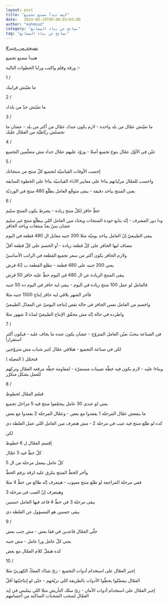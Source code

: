 ```yaml
---
layout: post
title: "كيف تبدأ مصنع تجميع"
date:   2024-04-10T00:00:01+03:00
author: "mahmoud"
category: "نصائح عن بناء المصانع"
tag: "نصائح عن بناء المصانع"
---
```



[<u>\#نصيحة\_من\_خبير</u>](https://www.facebook.com/hashtag/%D9%86%D8%B5%D9%8A%D8%AD%D8%A9_%D9%85%D9%86_%D8%AE%D8%A8%D9%8A%D8%B1?__eep__=6&__cft__%5b0%5d=AZW8UyTwOpdTwGWfyK4dab0oRUuf2Q1bU3dXlx1RJskN2tYMhQBlb-xYoC-Chqh9frbZQ3qMWkiMiyxUj3bTSahYTSbZYa8h83wgZHKZUH77us6h97g046sMATXqZKKoA3Dm4fwAykAyncX8OYHBdE53IR5OR1G5nGTquP-bQq5O9kfSMN9dAPL-WYnxhG0d9B8&__tn__=*NK-R)




هتبدأ مصنع تجميع

ورقة وقلم واكتب ورايا الخطوات التالية :-




1 /

ما تعيّنش قرايبك




2 /

ما تعيّنش حدّ من بلدك




3 /

ما تعيّنش عمّال من بلد واحدة - لازم يكون عندك عمّال من أكتر
من بلد - عشان ما تحصلش ربّاطيّة من العمّال عليك




4 /

عيّن في الأوّل عمّال بتوع تجميع أصلا - وزوّد عليهم عمّال جداد
مش متعلّمين التجميع




5 /

إحسب الأوقات القياسيّة لتجميع كلّ منتج من منتجاتك

واحسب للعمّال مرتّباتهم بناءا على معايير الآداء القياسيّة
بناءا على الخطوة السابقة

يعني المنتج بياخد دقيقة - يبقى متوقّع العامل يطلّع 480
منتج في الورديّة




6 /

حطّ حافز لكلّ منتج زيادة - بشرط يكون المنتج سليم

ودا دور المشرف - إنّه يتابع جودة المنتجات ويحدّد مين
العامل اللي بيطلّع منتج غير سليم عشان بسّ يعدّ منتجات وياخد الحافز




يبقى الطبيعيّ إنّ العامل بياخد يوميّة مثلا 200 جنيه مقابل
ال 480 قطعة في اليوم

مضاف ليها الحافز على كلّ قطعة زيادة - أو الخصم على كلّ
قطعة أقلّ




ولازم الحافز يكون أكتر من سعر تجميع القطعة في الراتب
الأساسيّ

يعني 200 جنيه على 480 قطعة - تطلع القطعة ب 42 قرش

يبقى المنتج الزيادة عن ال 480 في اليوم حطّ عليه حافز 50
قرش




فالعامل لو عمل 100 منتج زيادة في اليوم - يبقى ليه حافز
في اليوم ده 50 جنيه

فآخر الشهر يلاقي ليه حافز إنتاج 1500 جنيه مثلا




واخصم من العامل نفس الحافز في حالة نقص إنتاجه اليوميّ عن
المعدّل الطبيعيّ

واطرده في حالة إنّه مش محقّق الإنتاج الطبيعيّ لمدّة 3 شهور
مثلا




7 /

في الصناعة بنحبّ نعيّن العامل المتزوّج - عشان يكون عنده ما
يخاف عليه - فيكون أكثر استقرارا

لكن في صناعة التجميع - هتلاقي عمّال كتير شباب مش
متزوّجين

فتحمّل ( المعيلة )




وبناءا عليه - لازم يكون فيه خطّة تعيينات مستمرّة - لمقاومة
خطّة مرقعة العمّال وتركهم للعمل بشكل متكرّر




8 /

قسّم العمّال لخطوط

يعني لو عندي 30 عامل بيجمّعوا منتج فيه 5 مراحل
تجميع

ما ينفعش عمّال المرحلة 1 يقعدوا مع بعض - وعمّال المرحلة 2
يقعدوا مع بعض




كده لو طلع منتج فيه عيب في مرحلة 2 - مش هتعرف مين العامل
اللي عمل الغلطة دي




لكن

إقسم العمّال ل 6 خطوط

كلّ خطّ فيه 5 عمّال

كلّ عامل بيعمل مرحلة من ال 5

وآخر الخطّ المنتج يتلزق عليه لزقة برقم الخطّ




ففي مرحلة المراجعة لو طلع منتج معيوب - هيتعرف إنّه طالع
من خطّ 4 مثلا

وهيتعرف إنّ العيب في مرحلة 3

يبقى مرحلة 3 في خطّ 4 قاعد فيها العامل حسنين

يبقى حسنين هو المسؤول عن الغلطة دي




9 /

خلّي العمّال قاعدين في قفا بعض - مش جنب بعض

يعني كلّ عامل ورا عامل - مش جنبه

كده هيقلّ كلام العمّال مع بعض




10 /

إجبر العمّال على استخدام أدوات التجميع - زيّ شدّاد المفكّ
الكهربيّ مثلا

العمّال بيفضّلوا يحطّوا الأدوات بالطريقة اللي تريّحهم - حتّى
لو إنتاجيّتها أقلّ




إجبر العمّال على استخدام أدوات الأمان - زيّ سلك التأريض
مثلا اللي بيتلبس في إيد العمّال لسحب الشحنات الساكنة من أجسامهم

